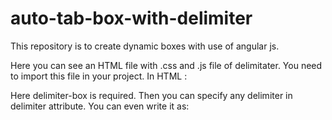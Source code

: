# auto-tab-box-with-delimiter
This repository is to create dynamic boxes with use of angular js.

Here you can see an HTML file with .css and .js file of delimitater. You need to import this file in your project.
In HTML :
      <div delimiter-box delimiter="{{Deliminater}}" box-before="{{Box_Before_Deliminater}}"
         box-after="{{Box_After_Deliminater}}" is-required="{{IsRequired}}"
         is-disabled="{{IsDisabled}}" submit-answer="submitAnswer()" answer="Answer"></div>
         
Here delimiter-box is required. Then you can specify any delimiter in delimiter attribute. You can even write it as:
     <div delimiter-box delimiter="." box-before="3"
         box-after="{{Box_After_Deliminater}}" is-required="{{IsRequired}}"
         is-disabled="{{IsDisabled}}" submit-answer="submitAnswer()" answer="Answer"></div>
